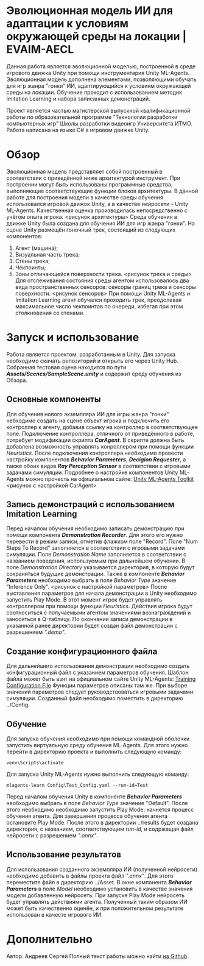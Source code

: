 # Эволюционная модель ИИ для адаптации к условиям окружающей среды на локации | EVAIM-AECL
Данная работа является эволюционной моделью, построенной в среде игрового движка Unity при помощи инструментария Unity ML-Agents. Эволюционная модель дополнена элементами, позволяющими обучать для игр жанра "гонки" ИИ, адаптирующийся к условиям окружающей среды на локации. Обучение проходит с использованием методик Imitation Learning и набора записанных демонстраций.

Проект является частью магистерской выпускной квалификационной работы по образовательной программе "Технологии разработки компьютерных игр" Школы разработки видеоигр Университета ИТМО. Работа написана на языке C# в игровом движке Unity.

# Обзор
Эволюционная модель представляет собой построенный в соответствии с приведённой ниже архитектурой инструмент. При построении могут быть использованы программные средства, выполняющие соответствующие функции блоков архитектуры. В данной работе для построения модели в качестве среды обучения использовался игровой движок Unity, а в качестве нейросети - Unity ML-Agents. Качественная оценка производилась непосредственно с учётом опыта игрока.
   <рисунок архитектуры>
Среда обучения в движке Unity была создана для обучения ИИ для игр жанра "гонки". На сцене Unity размещён гоночный трек, состоящий из следующих компонентов:
1. Агент (машина);
2. Визуальная часть трека;
3. Стены трека;
4. Чекпоинты;
5. Зоны отличающейся поверхности трека.
   <рисунок трека и среды>
Для отслеживания состояния среды агентом использовалось два вида пространственных сенсоров: сенсоры границ трека и сенсоры поверхности.
   <рисунок сенсоров>
При помощи Unity ML-Agents и Imitation Learning агент обучался проходить трек, преодолевая максимальное число чекпоинтов по очереди, избегая при этом столкновения со стенами.

# Запуск и использование
Работа является проектом, разработанным в Unity. Для запуска необходимо скачать репозиторий и открыть его через Unity Hub. Собранная тестовая сцена находится по пути ***Assets/Scenes/SampleScene.unity*** и содержит среду обучения из Обзора.

## Основные компоненты
Для обучения нового экземпляра ИИ для игры жанра "гонки" небходимо создать на сцене объект игрока и подключить его контроллер к агенту, добавив ссылку на контроллер в соответствующее поле. Подключение контроллера, отличного от приведённого в работе, потребует модификации скрипта ***CarAgent***. В скрипте должна быть добавлена возможность управлять конроллером при помощи функции *Heuristics*. После подключения контроллера необходимо провести настройку компонентов ***Behavior Parameters***, ***Decigion Requester***, а также обоих видов ***Ray Perception Sensor*** в соответствии с игровыми задачами симуляции. Подробнее о настройке компонентов Unity ML-Agents можно прочесть на официальном сайте: [Unity ML-Agents Toolkit](https://unity-technologies.github.io/ml-agents/)
   <рисунок с настройкой CarAgent>

## Запись демонстраций с использованием Imitation Learning
Перед началом обучения необходимо записать демонстрацию при помощи компонента ***Demonstration Recorder***. Для этого его нужно перевести в режим записи, отметив флажком поле "Record". Поле "Num Steps To Record" заполняется в соответствии с игровыми задачами симуляции. Поле *Demonstration Name* заполняется в соответствии с названием поведения, используемым при дальнейшем обучении. В поле *Demonstration Directory* указывается директория, в которую будут сохраняться будущие демонстрации. Также в компоненте ***Behavior Parameters*** необходимо выбрать в поле *Behavior Type* значение "Inference Only". 
   <рисунок с настройкой параметров>
После выставления параметров для начала демонстрации в Unity необходимо запустить Play Mode. В этот момент игрок будет управлять контроллером при помощи функции *Heuristics*. Действия игрока будут соотноситься с получаемыми агентом значениями вознаграждений и заноситься в Q-таблицу. По окончании записи демонстрации в указанной ранее директории будет создан файл демонстрации с разрешением *".demo"*.

## Создание конфигурационного файла
Для дальнейшего использования демонстрации необходимо создать конфигурационный файл с указанием параметров обучения. Шаблон файла может быть взят на официальном сайте Unity ML-Agents: [Training Configuration File](https://unity-technologies.github.io/ml-agents/Training-Configuration-File/) Функции параметров описаны там же. При выборе значений параметров следует руководствоваться игровыми задачами симуляции. Созданный файл необходимо поместить в директорию ../Config.

## Обучение
Для запуска обучения необходимо при помощи командной оболочки запустить виртуальную среду обучения ML-Agents. Для этого нужно перейти в директорию проекта и выполнить следующую команду:
```
venv\Scripts\activate
```
Для запуска Unity ML-Agents нужно выполнить следующую команду:
```
mlagents-learn Config\Test_Config.yaml --run-id=Test
```
Перед началом обучения Unity в компоненте ***Behavior Parameters*** необходимо выбрать в поле *Behavior Type* значение "Default". После этого необходимо необходимо запустить Play Mode; начнётся процесс обучения агента. Для завершения процесса обучения агента остановите Play Mode. После этого в директории ../results будет создана директория, с названием, соответствующим *run-id*, и содржащая файл нейросети с разрешением *".onnx"*.

## Использование результатов
Для использования созданного экземпляра ИИ (полученной нейросети) необходимо добавить в файлы проекта файл *".onnx"*. Для этого переместите файл в директорию ../Asset. В окне компонента ***Behavior Parameters*** в поле *Model* необходимо установить в качестве значения модели добавленную нейросеть. При запуске Play Mode нейросеть будет управлять действиями агента. Полученный таким образом ИИ может быть качественно оценён, и при положительном результате использован в качесте игрового ИИ.

# Дополнительно
Автор: Андреев Сергей
Полный текст работы можно найти [на Github](https://github.com/JackArrow99/Evolutionary_AI_model_for_adapting_to_environmental_conditions_at_location/tree/main).
